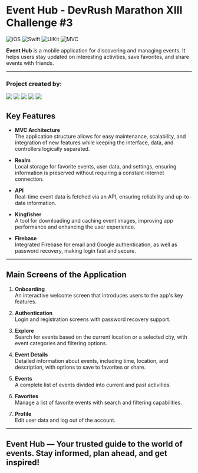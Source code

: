 # Event Hub - DevRush Marathon XIII Challenge #3

![iOS](https://img.shields.io/badge/iOS-15.0-lightblue)  ![Swift](https://img.shields.io/badge/Swift-blue)  ![UIKit](https://img.shields.io/badge/UIKit-rebeccapurple) ![MVC](https://img.shields.io/badge/MVC-deeppink)

**Event Hub** is a mobile application for discovering and managing events. It helps users stay updated on interesting activities, save favorites, and share events with friends.

---
### Project created by:
<p align="left"> 
<a href="https://github.com/ValentinaPopovaA">
<img src="https://img.shields.io/badge/Valentina K (TeamLead)-deeppink"/></a>
<a href="https://github.com/Boogie-Wo0gie">
<img src="https://img.shields.io/badge/Maksim-royalblue"/></a>
<a href="https://github.com/katrina-o">
<img src="https://img.shields.io/badge/Katrina O-palegreen"/></a>
<a href="https://github.com/PavelAbramoff">
<img src="https://img.shields.io/badge/Pavel Abramoff-lightsalmon"/></a>
<a href="https://github.com/userz">
<img src="https://img.shields.io/badge/Oksana-deepskyblue"/></a>

## Key Features

- **MVC Architecture**  
  The application structure allows for easy maintenance, scalability, and integration of new features while keeping the interface, data, and controllers logically separated.

- **Realm**  
  Local storage for favorite events, user data, and settings, ensuring information is preserved without requiring a constant internet connection.

- **API**  
  Real-time event data is fetched via an API, ensuring reliability and up-to-date information.

- **Kingfisher**  
  A tool for downloading and caching event images, improving app performance and enhancing the user experience.

- **Firebase**  
  Integrated Firebase for email and Google authentication, as well as password recovery, making login fast and secure.

---

## Main Screens of the Application

1. **Onboarding**  
   An interactive welcome screen that introduces users to the app's key features.

2. **Authentication**  
   Login and registration screens with password recovery support.

3. **Explore**  
   Search for events based on the current location or a selected city, with event categories and filtering options.

4. **Event Details**  
   Detailed information about events, including time, location, and description, with options to save to favorites or share.

5. **Events**  
   A complete list of events divided into current and past activities.

6. **Favorites**  
   Manage a list of favorite events with search and filtering capabilities.

7. **Profile**  
   Edit user data and log out of the account.

---

## Event Hub — Your trusted guide to the world of events. Stay informed, plan ahead, and get inspired!
